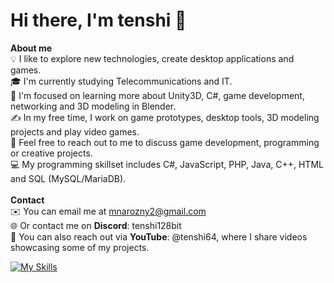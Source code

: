# Hi there, I'm tenshi 👋

**About me**<br />
💡 I like to explore new technologies, create desktop applications and games.<br />
🎓 I'm currently studying Telecommunications and IT.<br />
🌱 I'm focused on learning more about Unity3D, C#, game development, networking and 3D modeling in Blender.<br />
✍️ In my free time, I work on game prototypes, desktop tools, 3D modeling projects and play video games.<br />
💬 Feel free to reach out to me to discuss game development, programming or creative projects.<br />
💻 My programming skillset includes C#, JavaScript, PHP, Java, C++, HTML and SQL (MySQL/MariaDB).
<br /><br />
**Contact**<br />
✉️ You can email me at mnarozny2@gmail.com<br />
🌐 Or contact me on **Discord**: tenshi128bit<br />
🎥 You can also reach out via **YouTube**: @tenshi64, where I share videos showcasing some of my projects.

[![My Skills](https://skillicons.dev/icons?i=js,cs,cpp,php,java,mysql,html,css,unity,blender,dotnet&perline=11)](https://skillicons.dev)
